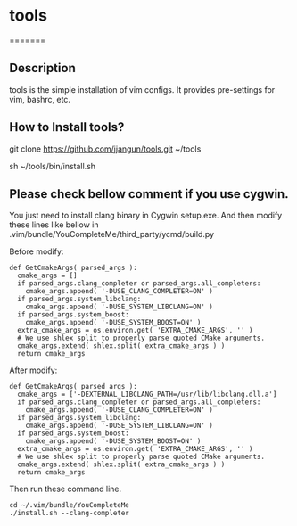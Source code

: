 # tools
=======

Description
-----------
tools is the simple installation of vim configs.
It provides pre-settings for vim, bashrc, etc.

How to Install tools?
-----------
git clone https://github.com/jjangun/tools.git ~/tools

sh ~/tools/bin/install.sh

Please check bellow comment if you use cygwin.
-----------
You just need to install clang binary in Cygwin setup.exe.
And then modify these lines like bellow in .vim/bundle/YouCompleteMe/third_party/ycmd/build.py

Before modify:

    def GetCmakeArgs( parsed_args ):
      cmake_args = []
      if parsed_args.clang_completer or parsed_args.all_completers:
        cmake_args.append( '-DUSE_CLANG_COMPLETER=ON' )
      if parsed_args.system_libclang:
        cmake_args.append( '-DUSE_SYSTEM_LIBCLANG=ON' )
      if parsed_args.system_boost:
        cmake_args.append( '-DUSE_SYSTEM_BOOST=ON' )
      extra_cmake_args = os.environ.get( 'EXTRA_CMAKE_ARGS', '' )
      # We use shlex split to properly parse quoted CMake arguments.
      cmake_args.extend( shlex.split( extra_cmake_args ) )
      return cmake_args

After modify:

    def GetCmakeArgs( parsed_args ):
      cmake_args = ['-DEXTERNAL_LIBCLANG_PATH=/usr/lib/libclang.dll.a']
      if parsed_args.clang_completer or parsed_args.all_completers:
        cmake_args.append( '-DUSE_CLANG_COMPLETER=ON' )
      if parsed_args.system_libclang:
        cmake_args.append( '-DUSE_SYSTEM_LIBCLANG=ON' )
      if parsed_args.system_boost:
        cmake_args.append( '-DUSE_SYSTEM_BOOST=ON' )
      extra_cmake_args = os.environ.get( 'EXTRA_CMAKE_ARGS', '' )
      # We use shlex split to properly parse quoted CMake arguments.
      cmake_args.extend( shlex.split( extra_cmake_args ) )
      return cmake_args

Then run these command line.

    cd ~/.vim/bundle/YouCompleteMe
    ./install.sh --clang-completer

